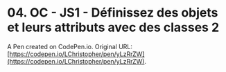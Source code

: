 # 04. OC - JS1 - Définissez des objets et leurs attributs avec des classes 2

A Pen created on CodePen.io. Original URL: [https://codepen.io/LChristopher/pen/yLzRrZW](https://codepen.io/LChristopher/pen/yLzRrZW).



